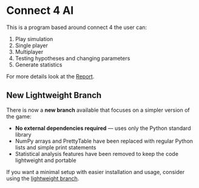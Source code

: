 # Connect 4 AI

This is a program based around connect 4 the user can:
1. Play simulation
2. Single player
3. Multiplayer
4. Testing hypotheses and changing parameters
5. Generate statistics

For more details look at the [Report](Report/README.md).

## New Lightweight Branch
There is now a **new branch** available that focuses on a simpler version of the game:

- **No external dependencies required** — uses only the Python standard library  
- NumPy arrays and PrettyTable have been replaced with regular Python lists and simple print statements  
- Statistical analysis features have been removed to keep the code lightweight and portable  

If you want a minimal setup with easier installation and usage, consider using the [lightweight branch](https://github.com/Gavin-Roche/connect_4_AI_v1/blob/lightweight-game-version/Connect_4_AI.py).
